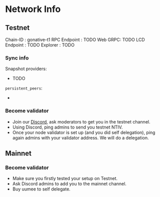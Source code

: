 <!-- markdownlint-disable MD024 -->

# Network Info

## Testnet

Chain-ID : gonative-t1
RPC Endpoint : TODO
Web GRPC: TODO
LCD Endpoint : TODO
Explorer : TODO

### Sync info

Snapshot providers:

- TODO

`persistent_peers`:

-

### Become validator

- Join our [Discord](https://discord.com/invite/gonative), ask moderators to get you in the testnet channel.
- Using Discord, ping admins to send you testnet NTIV.
- Once your node validator is set up (and you did self delegation), ping again admins with your validator address. We will do a delegation.

## Mainnet

### Become validator

- Make sure you firstly tested your setup on Testnet.
- Ask Discord admins to add you to the mainnet channel.
- Buy uumee to self delegate.
